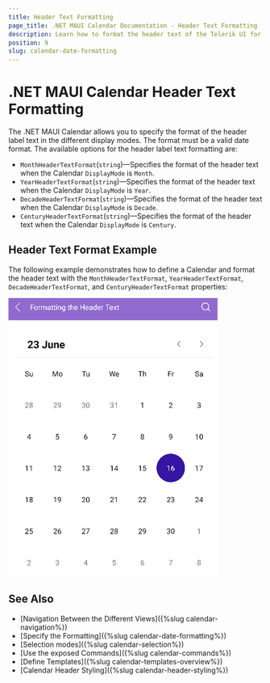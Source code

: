 ```yaml
---
title: Header Text Formatting
page_title: .NET MAUI Calendar Documentation - Header Text Formatting
description: Learn how to format the header text of the Telerik UI for .NET MAUI Calendar control.
position: 9
slug: calendar-date-formatting
---
```


# .NET MAUI Calendar Header Text Formatting

The .NET MAUI Calendar allows you to specify the format of the header label text in the different display modes. The format must be a valid date format. The available options for the header label text formatting are: 

* `MonthHeaderTextFormat`(`string`)&mdash;Specifies the format of the header text when the Calendar `DisplayMode` is `Month`.
* `YearHeaderTextFormat`(`string`)&mdash;Specifies the format of the header text when the Calendar `DisplayMode` is `Year`.
* `DecadeHeaderTextFormat`(`string`)&mdash;Specifies the format of the header text when the Calendar `DisplayMode` is `Decade`.
* `CenturyHeaderTextFormat`(`string`)&mdash;Specifies the format of the header text when the Calendar `DisplayMode` is `Century`.

## Header Text Format Example

The following example demonstrates how to define a Calendar and format the header text with the `MonthHeaderTextFormat`, `YearHeaderTextFormat`, `DecadeHeaderTextFormat`, and `CenturyHeaderTextFormat` properties:

<snippet id='calendar-headertext-formatting'/>

![.NET MAUI Calendar Header Text Formatting](images/calendar-formmating-header.gif)

## See Also

- [Navigation Between the Different Views]({%slug calendar-navigation%})
- [Specify the Formatting]({%slug calendar-date-formatting%})
- [Selection modes]({%slug calendar-selection%})
- [Use the exposed Commands]({%slug calendar-commands%})
- [Define Templates]({%slug calendar-templates-overview%})
- [Calendar Header Styling]({%slug calendar-header-styling%})